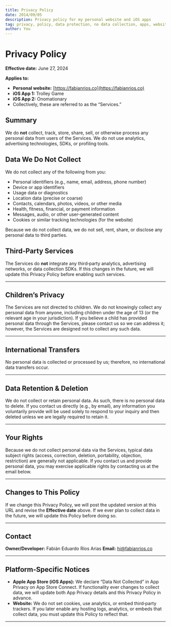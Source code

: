 ```yaml
---
title: Privacy Policy
date: 2014/09/05
description: Privacy policy for my personal website and iOS apps
tag: privacy, policy, data protection, no data collection, apps, website
author: You
---
```


# Privacy Policy

**Effective date:** June 27, 2024

**Applies to:**

* **Personal website:** [https://fabianrios.co](https://fabianrios.co)
* **iOS App 1:** Trolley Game
* **iOS App 2:** Onomationary
* Collectively, these are referred to as the “Services.”


## Summary

We do **not** collect, track, store, share, sell, or otherwise process any personal data from users of the Services. We do not use analytics, advertising technologies, SDKs, or profiling tools.


## Data We Do Not Collect

We do not collect any of the following from you:

* Personal identifiers (e.g., name, email, address, phone number)
* Device or app identifiers
* Usage data or diagnostics
* Location data (precise or coarse)
* Contacts, calendars, photos, videos, or other media
* Health, fitness, financial, or payment information
* Messages, audio, or other user-generated content
* Cookies or similar tracking technologies (for the website)

Because we do not collect data, we do not sell, rent, share, or disclose any personal data to third parties.


## Third‑Party Services

The Services do **not** integrate any third‑party analytics, advertising networks, or data collection SDKs. If this changes in the future, we will update this Privacy Policy before enabling such services.

---

## Children’s Privacy

The Services are not directed to children. We do not knowingly collect any personal data from anyone, including children under the age of 13 (or the relevant age in your jurisdiction). If you believe a child has provided personal data through the Services, please contact us so we can address it; however, the Services are designed not to collect any such data.

---

## International Transfers

No personal data is collected or processed by us; therefore, no international data transfers occur.

---

## Data Retention & Deletion

We do not collect or retain personal data. As such, there is no personal data to delete. If you contact us directly (e.g., by email), any information you voluntarily provide will be used solely to respond to your inquiry and then deleted unless we are legally required to retain it.

---

## Your Rights

Because we do not collect personal data via the Services, typical data subject rights (access, correction, deletion, portability, objection, restriction) are generally not applicable. If you contact us and provide personal data, you may exercise applicable rights by contacting us at the email below.

---

## Changes to This Policy

If we change this Privacy Policy, we will post the updated version at this URL and revise the **Effective date** above. If we ever plan to collect data in the future, we will update this Policy before doing so.

---

## Contact

**Owner/Developer:** Fabián Eduardo Ríos Arias
**Email:** [hi@fabianrios.co](mailto:hi@fabianrios.co)

---

## Platform‑Specific Notices

* **Apple App Store (iOS Apps):** We declare “Data Not Collected” in App Privacy on App Store Connect. If functionality ever changes to collect data, we will update both App Privacy details and this Privacy Policy in advance.
* **Website:** We do not set cookies, use analytics, or embed third‑party trackers. If you later enable any hosting logs, analytics, or embeds that collect data, you must update this Policy to reflect that.

---
